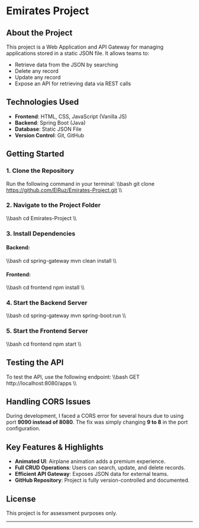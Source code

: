 ﻿# Emirates Project

## About the Project
This project is a Web Application and API Gateway for managing applications stored in a static JSON file. It allows teams to:
- Retrieve data from the JSON by searching
- Delete any record
- Update any record
- Expose an API for retrieving data via REST calls

## Technologies Used
- **Frontend**: HTML, CSS, JavaScript (Vanilla JS)
- **Backend**: Spring Boot (Java)
- **Database**: Static JSON File
- **Version Control**: Git, GitHub

## Getting Started

### 1. Clone the Repository
Run the following command in your terminal:
\\\bash
git clone https://github.com/ElRuz/Emirates-Project.git
\\\

### 2. Navigate to the Project Folder
\\\bash
cd Emirates-Project
\\\

### 3. Install Dependencies  
#### Backend:
\\\bash
cd spring-gateway
mvn clean install
\\\

#### Frontend:
\\\bash
cd frontend
npm install
\\\

### 4. Start the Backend Server
\\\bash
cd spring-gateway
mvn spring-boot:run
\\\

### 5. Start the Frontend Server
\\\bash
cd frontend
npm start
\\\

## Testing the API
To test the API, use the following endpoint:
\\\bash
GET http://localhost:8080/apps
\\\

## Handling CORS Issues
During development, I faced a CORS error for several hours due to using port **9090 instead of 8080**. The fix was simply changing **9 to 8** in the port configuration.

## Key Features & Highlights
- **Animated UI**: Airplane animation adds a premium experience.
- **Full CRUD Operations**: Users can search, update, and delete records.
- **Efficient API Gateway**: Exposes JSON data for external teams.
- **GitHub Repository**: Project is fully version-controlled and documented.

## License
This project is for assessment purposes only.

---

